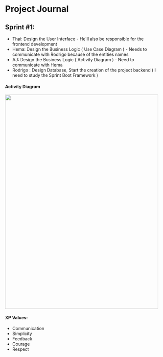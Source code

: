 # Project Journal

## Sprint #1:
- Thai: Design the User Interface - He'll also be responsible for the frontend development
- Hema: Design the Business Logic ( Use Case Diagram ) - Needs to communicate with Rodrigo because of the entities names
- AJ: Design the Business Logic ( Activity Diagram ) - Need to communicate with Hema
- Rodrigo : Design Database, Start the creation of the project backend ( I need to study the Sprint Boot Framework )

#### Activity Diagram
<img src="https://user-images.githubusercontent.com/54551895/139624511-9c1985ae-6912-4660-b494-01f0f716260b.jpeg" width="500" height="700">

#### XP Values:
- Communication
- Simplicity
- Feedback
- Courage
- Respect
